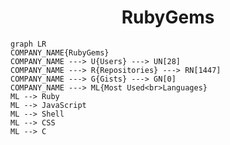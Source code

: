 <h1 align="center">RubyGems</h1>

```mermaid
graph LR
COMPANY_NAME{RubyGems}
COMPANY_NAME ---> U{Users} ---> UN[28]
COMPANY_NAME ---> R{Repositories} ---> RN[1447]
COMPANY_NAME ---> G{Gists} ---> GN[0]
COMPANY_NAME ---> ML{Most Used<br>Languages}
ML --> Ruby
ML --> JavaScript
ML --> Shell
ML --> CSS
ML --> C
```

